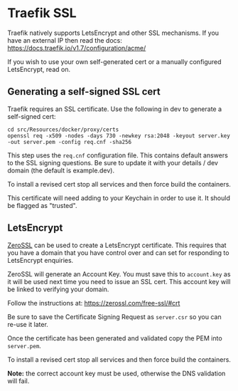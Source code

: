 # Traefik SSL

Traefik natively supports LetsEncrypt and other SSL mechanisms. If you have an external IP then
read the docs: https://docs.traefik.io/v1.7/configuration/acme/

If you wish to use your own self-generated cert or a manually configured LetsEncrypt, read on.

## Generating a self-signed SSL cert

Traefik requires an SSL certificate. Use the following in dev to generate a self-signed cert:

```shell script
cd src/Resources/docker/proxy/certs
openssl req -x509 -nodes -days 730 -newkey rsa:2048 -keyout server.key -out server.pem -config req.cnf -sha256
```

This step uses the `req.cnf` configuration file. This contains default answers to the SSL signing
questions. Be sure to update it with your details / dev domain (the default is example.dev).

To install a revised cert stop all services and then force build the containers.

This certificate will need adding to your Keychain in order to use it. It should be flagged as "trusted".

## LetsEncrypt

[ZeroSSL](https://zerossl.com) can be used to create a LetsEncrypt certificate. This requires that you
have a domain that you have control over and can set for responding to LetsEncrypt enquiries.

ZeroSSL will generate an Account Key. You must save this to `account.key` as it will be used next
time you need to issue an SSL cert. This account key will be linked to verifying your domain.

Follow the instructions at: https://zerossl.com/free-ssl/#crt

Be sure to save the Certificate Signing Request as `server.csr` so you can re-use it later.

Once the certificate has been generated and validated copy the PEM into `server.pem`.

To install a revised cert stop all services and then force build the containers.

__Note:__ the correct account key must be used, otherwise the DNS validation will fail.
